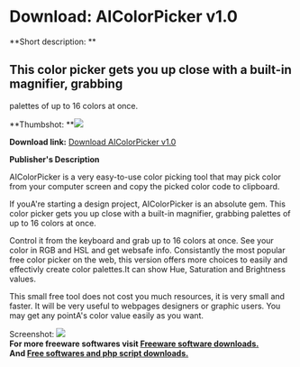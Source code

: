 # Download: AIColorPicker v1.0

**Short description: **

## This color picker gets you up close with a built-in magnifier, grabbing
palettes of up to 16 colors at once.

  
**Thumbshot: **![](http://www.freewarefiles.com/screenshot/AIColorPickerView_md.gif)   
  
**Download link:** [Download AIColorPicker v1.0](http://freesoftwares.boysofts.com/AIColorPicker-V_program_19116.html)  
  

**Publisher's Description**  
  

AIColorPicker is a very easy-to-use color picking tool that may pick color
from your computer screen and copy the picked color code to clipboard.

If youA're starting a design project, AIColorPicker is an absolute gem. This
color picker gets you up close with a built-in magnifier, grabbing palettes of
up to 16 colors at once.

Control it from the keyboard and grab up to 16 colors at once. See your color
in RGB and HSL and get websafe info. Consistantly the most popular free color
picker on the web, this version offers more choices to easily and effectivly
create color palettes.It can show Hue, Saturation and Brightness values.

This small free tool does not cost you much resources, it is very small and
faster. It will be very useful to webpages designers or graphic users. You may
get any pointA's color value easily as you want.

  
  
Screenshot: ![](http://www.freewarefiles.com/screenshot/AIColorPickerView.gif)  
**For more freeware softwares visit [Freeware software downloads.](http://freesoftwares.boysofts.com/)**   
**And [Free softwares and php script downloads.](http://www.boysofts.com/)**


